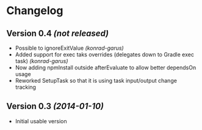 Changelog
=========

Version 0.4 *(not released)*
----------------------------

* Possible to ignoreExitValue _(konrad-garus)_
* Added support for exec taks overrides (delegates down to Gradle exec task) _(konrad-garus)_
* Now adding npmInstall outside afterEvaluate to allow better dependsOn usage
* Reworked SetupTask so that it is using task input/output change tracking

Version 0.3 *(2014-01-10)*
--------------------------

* Initial usable version

